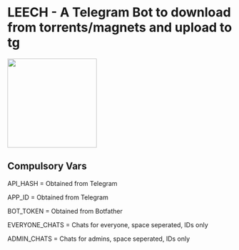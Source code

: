 # LEECH - A Telegram Bot to download from torrents/magnets and upload to tg


<p><a href="https://heroku.com/deploy?template=https://github.com/aaryanmishra/leechbot"> <img src="https://img.shields.io/badge/Deploy%20To%20Heroku-blueviolet?style=for-the-badge&logo=heroku" width="200""/></a></p>

  
  ## Compulsory Vars
  
API_HASH = Obtained from Telegram 

APP_ID = Obtained from Telegram

BOT_TOKEN = Obtained from Botfather
  
EVERYONE_CHATS = Chats for everyone, space seperated, IDs only
  
ADMIN_CHATS = Chats for admins, space seperated, IDs only
